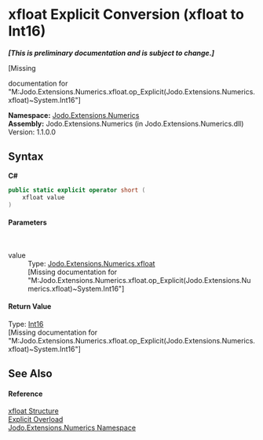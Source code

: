 # xfloat&nbsp;Explicit Conversion (xfloat to Int16)
 _**\[This is preliminary documentation and is subject to change.\]**_

\[Missing <summary> documentation for "M:Jodo.Extensions.Numerics.xfloat.op_Explicit(Jodo.Extensions.Numerics.xfloat)~System.Int16"\]

**Namespace:**&nbsp;<a href="N_Jodo_Extensions_Numerics">Jodo.Extensions.Numerics</a><br />**Assembly:**&nbsp;Jodo.Extensions.Numerics (in Jodo.Extensions.Numerics.dll) Version: 1.1.0.0

## Syntax

**C#**<br />
``` C#
public static explicit operator short (
	xfloat value
)
```


#### Parameters
&nbsp;<dl><dt>value</dt><dd>Type: <a href="T_Jodo_Extensions_Numerics_xfloat">Jodo.Extensions.Numerics.xfloat</a><br />\[Missing <param name="value"/> documentation for "M:Jodo.Extensions.Numerics.xfloat.op_Explicit(Jodo.Extensions.Numerics.xfloat)~System.Int16"\]</dd></dl>

#### Return Value
Type: <a href="https://docs.microsoft.com/dotnet/api/system.int16" target="_blank" rel="noopener noreferrer">Int16</a><br />\[Missing <returns> documentation for "M:Jodo.Extensions.Numerics.xfloat.op_Explicit(Jodo.Extensions.Numerics.xfloat)~System.Int16"\]

## See Also


#### Reference
<a href="T_Jodo_Extensions_Numerics_xfloat">xfloat Structure</a><br /><a href="Overload_Jodo_Extensions_Numerics_xfloat_op_Explicit">Explicit Overload</a><br /><a href="N_Jodo_Extensions_Numerics">Jodo.Extensions.Numerics Namespace</a><br />